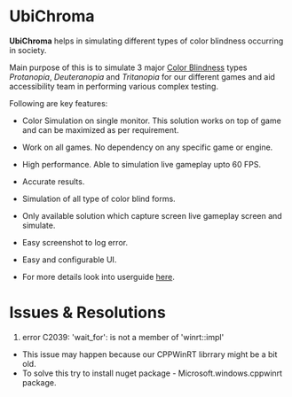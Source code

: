 # UbiChroma

**UbiChroma** helps in simulating different types of color blindness occurring in society.

Main purpose of this is to simulate 3 major [Color Blindness](https://en.wikipedia.org/wiki/Color_blindness) types _Protanopia_, _Deuteranopia_ and _Tritanopia_ for our different games and aid accessibility team in performing various complex testing.

Following are key features:

- Color Simulation on single monitor. This solution works on top of game and can be maximized as per requirement.
- Work on all games. No dependency on any specific game or engine.
- High performance. Able to simulation live gameplay upto 60 FPS.
- Accurate results. 
- Simulation of all type of color blind forms.
- Only available solution which capture screen live gameplay screen and simulate.
- Easy screenshot to log error.
- Easy and configurable UI.




- For more details look into userguide [here](source/Userguide.pdf).


# Issues & Resolutions

1. error C2039: 'wait_for': is not a member of 'winrt::impl'
- This issue may happen because our CPPWinRT librrary might be a bit old. 
- To solve this try to install nuget package - Microsoft.windows.cppwinrt package.
